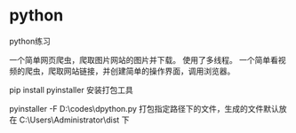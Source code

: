 # python
python练习


一个简单网页爬虫，爬取图片网站的图片并下载。 使用了多线程。
一个简单看视频的爬虫，爬取网站链接，并创建简单的操作界面，调用浏览器。


pip install pyinstaller
安装打包工具


pyinstaller -F D:\codes\dpython.py
打包指定路径下的文件，生成的文件默认放在 C:\Users\Administrator\dist 下
